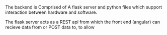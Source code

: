 The backend is Comprised of A flask server and python files which support interaction between
hardware and software.

The flask server acts as a REST api from which the front end (angular) can recieve data from
or POST data to, to allow 